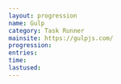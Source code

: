 ```yaml
---
layout: progression
name: Gulp
category: Task Runner
mainsite: https://gulpjs.com/
progression:
entries:
time:
lastused:
---
```

